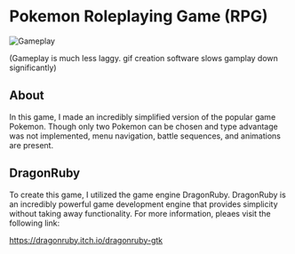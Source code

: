 # Pokemon Roleplaying Game (RPG)

![Gameplay](gameplay.gif)

(Gameplay is much less laggy. gif creation software slows gamplay down significantly)

## About

In this game, I made an incredibly simplified version of the popular game Pokemon. Though only two Pokemon can be chosen and type advantage was not implemented, menu navigation, battle sequences, and animations are present.

## DragonRuby

To create this game, I utilized the game engine DragonRuby. DragonRuby is an incredibly powerful game development engine that provides simplicity without taking away functionality. For more information, pleaes visit the following link:

https://dragonruby.itch.io/dragonruby-gtk